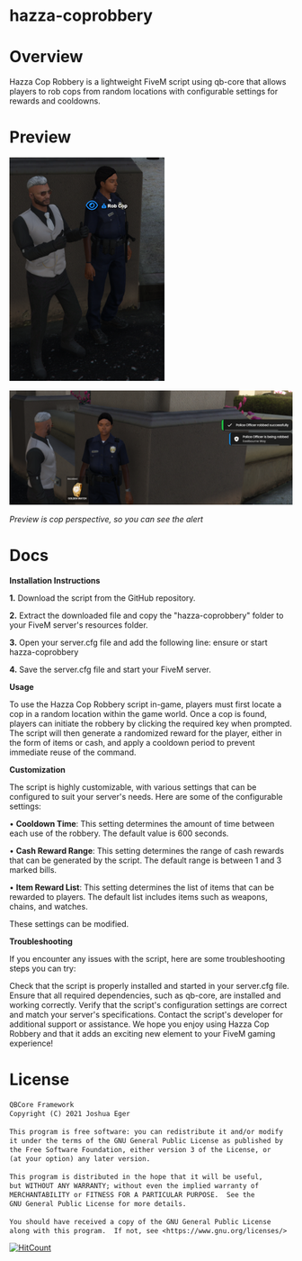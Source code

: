# hazza-coprobbery


# Overview

Hazza Cop Robbery is a lightweight FiveM script using qb-core that allows players to rob cops from random locations with configurable settings for rewards and cooldowns. 

# Preview
![Screenshot](preview.png)

![Screenshot](preview2.png)

*Preview is cop perspective, so you can see the alert*

# Docs

**Installation Instructions**

**1.** Download the script from the GitHub repository.

**2.** Extract the downloaded file and copy the "hazza-coprobbery" folder to your FiveM server's resources folder.

**3.** Open your server.cfg file and add the following line: ensure or start hazza-coprobbery

**4.** Save the server.cfg file and start your FiveM server.

**Usage**

To use the Hazza Cop Robbery script in-game, players must first locate a cop in a random location within the game world. Once a cop is found, players can initiate the robbery by clicking the required key when prompted. The script will then generate a randomized reward for the player, either in the form of items or cash, and apply a cooldown period to prevent immediate reuse of the command.

**Customization**

The script is highly customizable, with various settings that can be configured to suit your server's needs. Here are some of the configurable settings:

• **Cooldown Time**: This setting determines the amount of time between each use of the robbery. The default value is 600 seconds.

• **Cash Reward Range**: This setting determines the range of cash rewards that can be generated by the script. The default range is between 1 and 3 marked bills.

• **Item Reward List**: This setting determines the list of items that can be rewarded to players. The default list includes items such as weapons, chains, and watches.

These settings can be modified.

**Troubleshooting**

If you encounter any issues with the script, here are some troubleshooting steps you can try:

Check that the script is properly installed and started in your server.cfg file.
Ensure that all required dependencies, such as qb-core, are installed and working correctly.
Verify that the script's configuration settings are correct and match your server's specifications.
Contact the script's developer for additional support or assistance.
We hope you enjoy using Hazza Cop Robbery and that it adds an exciting new element to your FiveM gaming experience!


# License

    QBCore Framework
    Copyright (C) 2021 Joshua Eger

    This program is free software: you can redistribute it and/or modify
    it under the terms of the GNU General Public License as published by
    the Free Software Foundation, either version 3 of the License, or
    (at your option) any later version.

    This program is distributed in the hope that it will be useful,
    but WITHOUT ANY WARRANTY; without even the implied warranty of
    MERCHANTABILITY or FITNESS FOR A PARTICULAR PURPOSE.  See the
    GNU General Public License for more details.

    You should have received a copy of the GNU General Public License
    along with this program.  If not, see <https://www.gnu.org/licenses/>



[![HitCount](https://hits.dwyl.com/hazza3100/hazza-coprobbery.svg?style=flat-square)](http://hits.dwyl.com/hazza3100/hazza-coprobbery)
